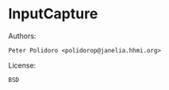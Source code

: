 InputCapture
============

Authors:

    Peter Polidoro <polidorop@janelia.hhmi.org>

License:

    BSD

